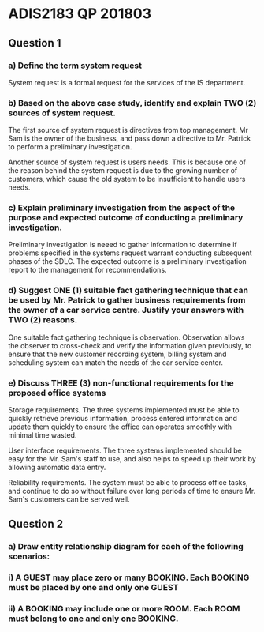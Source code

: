 # ADIS2183 QP 201803

## Question 1

### a) Define the term system request

System request is a formal request for the services of the IS department.

### b) Based on the above case study, identify and explain TWO (2) sources of system request.

The first source of system request is directives from top management. Mr Sam is the owner of the business, and pass down a directive to Mr. Patrick to perform a preliminary investigation.

Another source of system request is users needs. This is because one of the reason behind the system request is due to the growing number of customers, which cause the old system to be insufficient to handle users needs.

### c) Explain preliminary investigation from the aspect of the purpose and expected outcome of conducting a preliminary investigation.

Preliminary investigation is neeed to gather information to determine if problems specified in the systems request warrant conducting subsequent phases of the SDLC. The expected outcome is a preliminary investigation report to the management for recommendations.

### d) Suggest ONE (1) suitable fact gathering technique that can be used by Mr. Patrick to gather business requirements from the owner of a car service centre. Justify your answers with TWO (2) reasons.

One suitable fact gathering technique is observation. Observation allows the observer to cross-check and verify the information given previously, to ensure that the new customer recording system, billing system and scheduling system can match the needs of the car service center.

### e) Discuss THREE (3) non-functional requirements for the proposed office systems

Storage requirements. The three systems implemented must be able to quickly retrieve previous information, process entered information and update them quickly to ensure the office can operates smoothly with minimal time wasted.

User interface requirements. The three systems implemented should be easy for the Mr. Sam's staff to use, and also helps to speed up their work by allowing automatic data entry.

Reliability requirements. The system must be able to process office tasks, and continue to do so without failure over long periods of time to ensure Mr. Sam's customers can be served well.

## Question 2

### a) Draw entity relationship diagram for each of the following scenarios:

### i) A GUEST may place zero or many BOOKING. Each BOOKING must be placed by one and only one GUEST



### ii) A BOOKING may include one or more ROOM. Each ROOM must belong to one and only one BOOKING.

